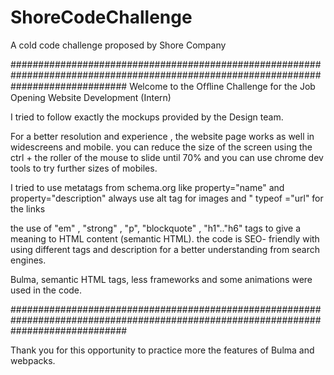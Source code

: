 # ShoreCodeChallenge
A cold code challenge proposed by Shore Company

#####################################################################################################################################
Welcome to the Ofﬂine Challenge for the Job Opening Website Development (Intern)

I tried to follow exactly the mockups provided by the Design team.

For a better resolution and experience , the website page works as well in widescreens and mobile. you can reduce the size of the screen using the ctrl + the roller of the mouse to slide until 70% and you can use chrome dev tools to try further sizes of mobiles.


I tried to use metatags from schema.org like  property="name" and property="description"
always use alt tag for images  and " typeof ="url"  for the links  

the use of "em" , "strong" , "p", "blockquote" , "h1".."h6" tags to give a meaning to HTML content (semantic HTML).
the code is SEO- friendly with using different tags and description for a better understanding from search engines.

Bulma, semantic HTML tags, less frameworks and some animations were used in the code.


#####################################################################################################################################

Thank you for this opportunity to practice more the features of Bulma and webpacks.

